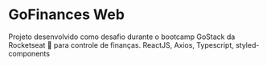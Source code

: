 # GoFinances Web
Projeto desenvolvido como desafio durante o bootcamp GoStack da Rocketseat 🚀 para controle de finanças. ReactJS, Axios, Typescript, styled-components
